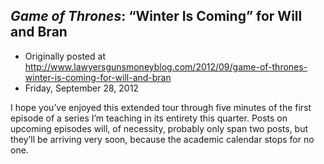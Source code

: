 ## <em>Game of Thrones</em>: “Winter Is Coming” for Will and Bran

 * Originally posted at http://www.lawyersgunsmoneyblog.com/2012/09/game-of-thrones-winter-is-coming-for-will-and-bran
 * Friday, September 28, 2012

I hope you’ve enjoyed this extended tour through five minutes of the  first episode of a series I’m teaching in its entirety this quarter.  Posts on upcoming episodes will, of necessity, probably only span two  posts, but they’ll be arriving very soon, because the academic calendar  stops for no one.